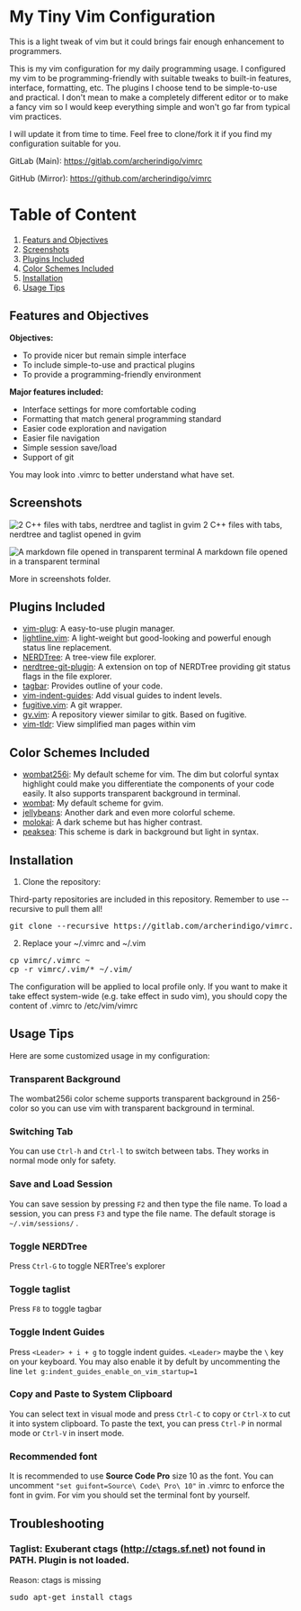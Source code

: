 # My Tiny Vim Configuration

This is a light tweak of vim but it could brings fair enough enhancement to programmers.

This is my vim configuration for my daily programming usage. I configured my vim to be programming-friendly with suitable tweaks to built-in features, interface, formatting, etc. The plugins I choose tend to be simple-to-use and practical. I don't mean to make a completely different editor or to make a fancy vim so I would keep everything simple and won't go far from typical vim practices.

I will update it from time to time. Feel free to clone/fork it if you find my configuration suitable for you.

GitLab (Main): https://gitlab.com/archerindigo/vimrc

GitHub (Mirror): https://github.com/archerindigo/vimrc

# Table of Content
1. [Featurs and Objectives](#feature-and-objectives)
2. [Screenshots](#screenshots)
3. [Plugins Included](#plugins-included)
4. [Color Schemes Included](#color-schemes-included)
5. [Installation](#installation)
6. [Usage Tips](#usage-tips)

## Features and Objectives

__Objectives:__
* To provide nicer but remain simple interface
* To include simple-to-use and practical plugins
* To provide a programming-friendly environment

__Major features included:__
* Interface settings for more comfortable coding
* Formatting that match general programming standard
* Easier code exploration and navigation
* Easier file navigation
* Simple session save/load
* Support of git

You may look into .vimrc to better understand what have set.

## Screenshots
![2 C++ files with tabs, nerdtree and taglist in gvim](/screenshots/0.3.0-1.png)
2 C++ files with tabs, nerdtree and taglist opened in gvim

![A markdown file opened in transparent terminal](/screenshots/0.3.0-2.png)
A markdown file opened in a transparent terminal

More in screenshots folder.

## Plugins Included

* [vim-plug](https://github.com/junegunn/vim-plug): A easy-to-use plugin manager.
* [lightline.vim](https://github.com/itchyny/lightline.vim): A light-weight but good-looking and powerful enough status line replacement.
* [NERDTree](https://github.com/scrooloose/nerdtree): A tree-view file explorer.
* [nerdtree-git-plugin](https://github.com/Xuyuanp/nerdtree-git-plugin): A extension on top of NERDTree providing git status flags in the file explorer.
* [tagbar](https://github.com/majutsushi/tagbar): Provides outline of your code.
* [vim-indent-guides](https://github.com/valloric/vim-indent-guides): Add visual guides to indent levels.
* [fugitive.vim](https://github.com/tpope/vim-fugitive): A git wrapper.
* [gv.vim](https://github.com/junegunn/gv.vim): A repository viewer similar to gitk. Based on fugitive.
* [vim-tldr](https://github.com/wlemuel/vim-tldr): View simplified man pages within vim

## Color Schemes Included

* [wombat256i](https://github.com/dsolstad/vim-wombat256i): My default scheme for vim. The dim but colorful syntax highlight could make you differentiate the components of your code easily. It also supports transparent background in terminal.
* [wombat](https://github.com/vim-scripts/Wombat): My default scheme for gvim.
* [jellybeans](https://github.com/nanotech/jellybeans.vim): Another dark and even more colorful scheme.
* [molokai](https://github.com/tomasr/molokai): A dark scheme but has higher contrast.
* [peaksea](https://github.com/vim-scripts/peaksea): This scheme is dark in background but light in syntax.

## Installation

1. Clone the repository:

Third-party repositories are included in this repository. Remember to use --recursive to pull them all!
<pre>
git clone --recursive https://gitlab.com/archerindigo/vimrc.git
</pre>

2. Replace your ~/.vimrc and ~/.vim

<pre>
cp vimrc/.vimrc ~
cp -r vimrc/.vim/* ~/.vim/
</pre>

The configuration will be applied to local profile only. If you want to make it take effect system-wide (e.g. take effect in sudo vim), you should copy the content of .vimrc to /etc/vim/vimrc

## Usage Tips

Here are some customized usage in my configuration:

### Transparent Background

The wombat256i color scheme supports transparent background in 256-color so you can use vim with transparent background in terminal.

### Switching Tab

You can use `Ctrl-h` and `Ctrl-l` to switch between tabs. They works in normal mode only for safety.

### Save and Load Session

You can save session by pressing `F2` and then type the file name. To load a session, you can press `F3` and type the file name. The default storage is `~/.vim/sessions/` .

### Toggle NERDTree

Press `Ctrl-G` to toggle NERTree's explorer

### Toggle taglist

Press `F8` to toggle tagbar

### Toggle Indent Guides

Press `<Leader> + i + g` to toggle indent guides. `<Leader>` maybe the `\` key on your keyboard. You may also enable it by defult by uncommenting the line `let g:indent_guides_enable_on_vim_startup=1`

### Copy and Paste to System Clipboard

You can select text in visual mode and press `Ctrl-C` to copy or `Ctrl-X` to cut it into system clipboard. To paste the text, you can press `Ctrl-P` in normal mode or `Ctrl-V` in insert mode.

### Recommended font

It is recommended to use __Source Code Pro__ size 10 as the font. You can uncomment `"set guifont=Source\ Code\ Pro\ 10"` in .vimrc to enforce the font in gvim. For vim you should set the terminal font by yourself.

## Troubleshooting

### Taglist: Exuberant ctags (http://ctags.sf.net) not found in PATH. Plugin is not loaded.

Reason: ctags is missing
<pre>sudo apt-get install ctags</pre>
